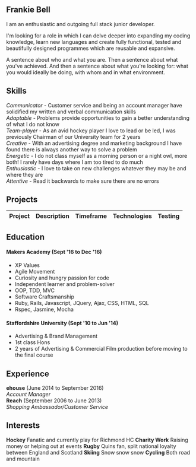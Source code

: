 ## Frankie Bell

I am an enthusiastic and outgoing full stack junior developer.


I'm looking for a role in which I can delve deeper into expanding my coding knowledge, learn new languages and create fully functional, tested and beautifully designed programmes which are reusable and expansive.


A sentence about who and what you are. Then a sentence about what you've achieved. And then a sentence about what you're looking for: what you would ideally be doing, with whom and in what environment.

## Skills

<!-- #### This Skill

Descriptive paragraph of how capable you are at this skill and, if relevant, how it has developed.

- Experience
- Achievements
- Evidence

#### Communication

Descriptive paragraph of how capable you are at this skill and, if relevant, how it has developed.

- I achieved A during my work at B (job, or otherwise)
- I contributed to the growth of X while doing Y (job, or otherwise)
- I built this, made this, broke this, fixed this, etc.
- A link to some on-line evidence (blogs, videos, articles, etc.) -->

*Communicator* - Customer service and being an account manager have solidified my written and verbal communication skills   
*Adaptable* - Problems provide opportunities to gain a better understanding of what I do not know  
*Team-player* - As an avid hockey player I love to lead or be led, I was previously Chairman of our University team for 2 years  
*Creative* - With an advertising degree and marketing background I have found there is always another way to solve a problem   
*Energetic* - I do not class myself as a morning person or a night owl, more both! I rarely have days where I am too tired to do much  
*Enthusiastic* - I love to take on new challenges whatever they may be and where they are   
*Attentive* - Read it backwards to make sure there are no errors  

## Projects
Project | Description | Timeframe | Technologies | Testing
------------- | ----------- | --------------------- | ------------ | -------

## Education

#### Makers Academy (Sept '16 to Dec '16)

- XP Values
- Agile Movement
- Curiosity and hungry passion for code
- Independent learner and problem-solver
- OOP, TDD, MVC
- Software Craftsmanship
- Ruby, Rails, Javascript, JQuery, Ajax, CSS, HTML, SQL
- Rspec, Jasmine, Mocha

#### Staffordshire University (Sept '10 to Jun '14)

- Advertising & Brand Management
- 1st class Hons
- 2 years of Advertising & Commercial Film production before moving to the final course


## Experience

**ehouse** (June 2014 to September 2016)    
*Account Manager*  
**Reach** (September 2006 to June 2013)   
*Shopping Ambassador/Customer Service*  

## Interests

**Hockey** Fanatic and currently play for Richmond HC
**Charity Work** Raising money or helping out at events
**Rugby** Quins fan, split national loyalty between England and Scotland
**Skiing** Snow snow snow
**Cycling** Both road and mountain
